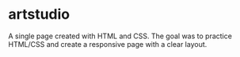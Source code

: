 # artstudio
A single page created with HTML and CSS. The goal was to practice HTML/CSS and create a responsive page with a clear layout.
